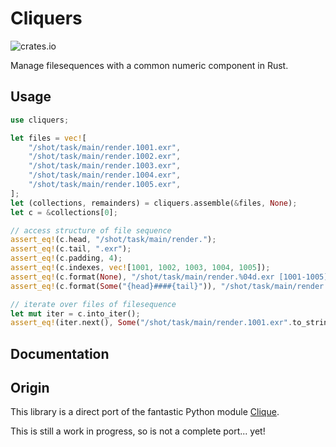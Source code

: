 # Cliquers

![crates.io](https://img.shields.io/crates/v/cliquers.svg)

Manage filesequences with a common numeric component in Rust.

## Usage

```rust
use cliquers;

let files = vec![
    "/shot/task/main/render.1001.exr",
    "/shot/task/main/render.1002.exr",
    "/shot/task/main/render.1003.exr",
    "/shot/task/main/render.1004.exr",
    "/shot/task/main/render.1005.exr",
];
let (collections, remainders) = cliquers.assemble(&files, None);
let c = &collections[0];

// access structure of file sequence
assert_eq!(c.head, "/shot/task/main/render.");
assert_eq!(c.tail, ".exr");
assert_eq!(c.padding, 4);
assert_eq!(c.indexes, vec![1001, 1002, 1003, 1004, 1005]);
assert_eq!(c.format(None), "/shot/task/main/render.%04d.exr [1001-1005]");
assert_eq!(c.format(Some("{head}####{tail}")), "/shot/task/main/render.####.exr");

// iterate over files of filesequence
let mut iter = c.into_iter();
assert_eq!(iter.next(), Some("/shot/task/main/render.1001.exr".to_string()));
```

## Documentation

## Origin

This library is a direct port of the fantastic Python module [Clique](https://gitlab.com/4degrees/clique).

This is still a work in progress, so is not a complete port... yet!
